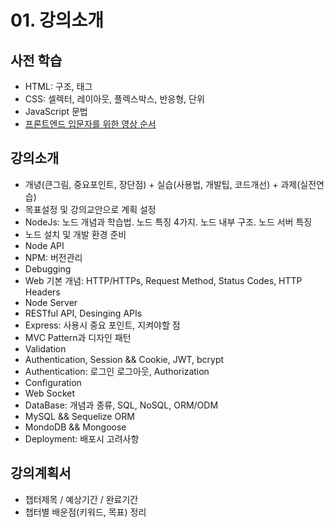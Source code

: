 # 01. 강의소개

## 사전 학습
- HTML: 구조, 태그
- CSS: 셀렉터, 레이아웃, 플렉스박스, 반응형, 단위
- JavaScript 문법
- [프론트엔드 입문자를 위한 영상 순서](https://power-oregano-6ec.notion.site/277f2906743742ae8f19b6494581058f)

## 강의소개
- 개녕(큰그림, 중요포인트, 장단점) + 실습(사용법, 개발팁, 코드개선) + 과제(실전연습)
- 목표설정 및 강의교안으로 계획 설정
- NodeJs: 노드 개념과 학습법. 노드 특징 4가지. 노드 내부 구조. 노드 서버 특징
- 노드 설치 및 개발 환경 준비
- Node API
- NPM: 버전관리
- Debugging
- Web 기본 개념: HTTP/HTTPs, Request Method, Status Codes, HTTP Headers
- Node Server
- RESTful API, Desinging APIs
- Express: 사용시 중요 포인트, 지켜야할 점
- MVC Pattern과 디자인 패턴
- Validation
- Authentication, Session && Cookie, JWT, bcrypt
- Authentication: 로그인 로그아웃, Authorization
- Configuration
- Web Socket
- DataBase: 개념과 종류, SQL, NoSQL, ORM/ODM
- MySQL && Sequelize ORM
- MondoDB && Mongoose
- Deployment: 배포시 고려사항

## 강의계획서
- 챕터제목 / 예상기간 / 완료기간
- 챕터별 배운점(키워드, 목표) 정리